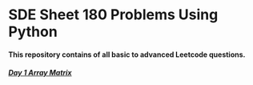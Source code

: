 # SDE Sheet 180 Problems Using Python

#### This repository contains of all basic to advanced Leetcode questions.
##### [Day 1 Array Matrix]()